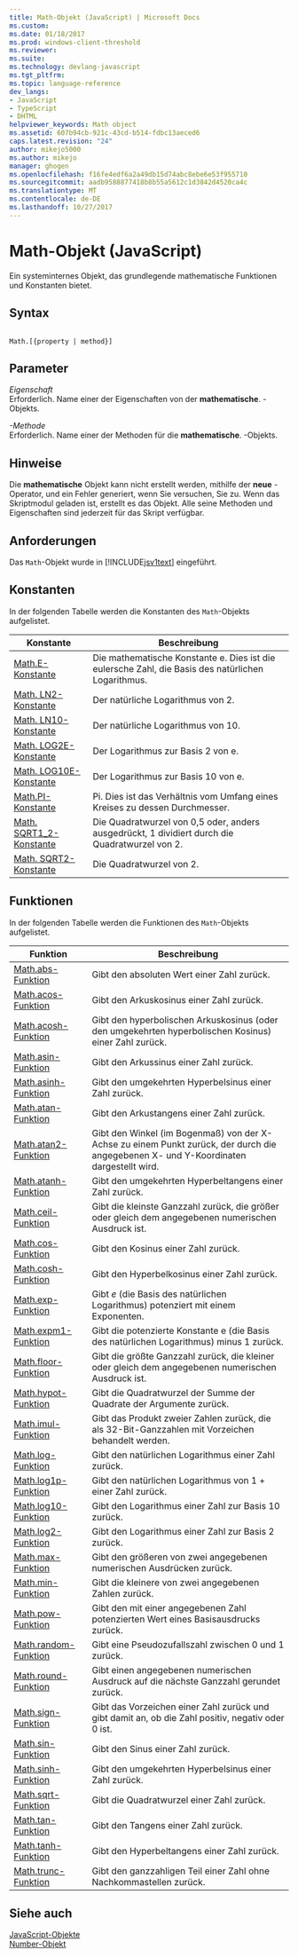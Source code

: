 ```yaml
---
title: Math-Objekt (JavaScript) | Microsoft Docs
ms.custom: 
ms.date: 01/18/2017
ms.prod: windows-client-threshold
ms.reviewer: 
ms.suite: 
ms.technology: devlang-javascript
ms.tgt_pltfrm: 
ms.topic: language-reference
dev_langs:
- JavaScript
- TypeScript
- DHTML
helpviewer_keywords: Math object
ms.assetid: 607b94cb-921c-43cd-b514-fdbc13aeced6
caps.latest.revision: "24"
author: mikejo5000
ms.author: mikejo
manager: ghogen
ms.openlocfilehash: f16fe4edf6a2a49db15d74abc8ebe6e53f955710
ms.sourcegitcommit: aadb9588877418b8b55a5612c1d3842d4520ca4c
ms.translationtype: MT
ms.contentlocale: de-DE
ms.lasthandoff: 10/27/2017
---
```

# <a name="math-object-javascript"></a>Math-Objekt (JavaScript)
Ein systeminternes Objekt, das grundlegende mathematische Funktionen und Konstanten bietet.  
  
## <a name="syntax"></a>Syntax  
  
```  
  
Math.[{property | method}]  
```  
  
## <a name="parameters"></a>Parameter  
 *Eigenschaft*  
 Erforderlich. Name einer der Eigenschaften von der **mathematische**. -Objekts.  
  
 *-Methode*  
 Erforderlich. Name einer der Methoden für die **mathematische**. -Objekts.  
  
## <a name="remarks"></a>Hinweise  
 Die **mathematische** Objekt kann nicht erstellt werden, mithilfe der **neue** -Operator, und ein Fehler generiert, wenn Sie versuchen, Sie zu. Wenn das Skriptmodul geladen ist, erstellt es das Objekt. Alle seine Methoden und Eigenschaften sind jederzeit für das Skript verfügbar.  
  
## <a name="requirements"></a>Anforderungen  
 Das `Math`-Objekt wurde in [!INCLUDE[jsv1text](../../javascript/reference/includes/jsv1text-md.md)] eingeführt.  
  
<a name="js56jsobjmathprop"></a>   
## <a name="constants"></a>Konstanten  
 In der folgenden Tabelle werden die Konstanten des `Math`-Objekts aufgelistet.  
  
|Konstante|Beschreibung|  
|--------------|-----------------|  
|[Math.E-Konstante](../../javascript/reference/math-constants-javascript.md)|Die mathematische Konstante e. Dies ist die eulersche Zahl, die Basis des natürlichen Logarithmus.|  
|[Math. LN2-Konstante](../../javascript/reference/math-constants-javascript.md)|Der natürliche Logarithmus von 2.|  
|[Math. LN10-Konstante](../../javascript/reference/math-constants-javascript.md)|Der natürliche Logarithmus von 10.|  
|[Math. LOG2E-Konstante](../../javascript/reference/math-constants-javascript.md)|Der Logarithmus zur Basis 2 von e.|  
|[Math. LOG10E-Konstante](../../javascript/reference/math-constants-javascript.md)|Der Logarithmus zur Basis 10 von e.|  
|[Math.PI-Konstante](../../javascript/reference/math-constants-javascript.md)|Pi. Dies ist das Verhältnis vom Umfang eines Kreises zu dessen Durchmesser.|  
|[Math. SQRT1_2-Konstante](../../javascript/reference/math-constants-javascript.md)|Die Quadratwurzel von 0,5 oder, anders ausgedrückt, 1 dividiert durch die Quadratwurzel von 2.|  
|[Math. SQRT2-Konstante](../../javascript/reference/math-constants-javascript.md)|Die Quadratwurzel von 2.|  
  
<a name="js56jsobjmathmeth"></a>   
## <a name="functions"></a>Funktionen  
 In der folgenden Tabelle werden die Funktionen des `Math`-Objekts aufgelistet.  
  
|Funktion|Beschreibung|  
|--------------|-----------------|  
|[Math.abs-Funktion](../../javascript/reference/math-abs-function-javascript.md)|Gibt den absoluten Wert einer Zahl zurück.|  
|[Math.acos-Funktion](../../javascript/reference/math-acos-function-javascript.md)|Gibt den Arkuskosinus einer Zahl zurück.|  
|[Math.acosh-Funktion](../../javascript/reference/math-acosh-function-javascript.md)|Gibt den hyperbolischen Arkuskosinus (oder den umgekehrten hyperbolischen Kosinus) einer Zahl zurück.|  
|[Math.asin-Funktion](../../javascript/reference/math-asin-function-javascript.md)|Gibt den Arkussinus einer Zahl zurück.|  
|[Math.asinh-Funktion](../../javascript/reference/math-asinh-function-javascript.md)|Gibt den umgekehrten Hyperbelsinus einer Zahl zurück.|  
|[Math.atan-Funktion](../../javascript/reference/math-atan-function-javascript.md)|Gibt den Arkustangens einer Zahl zurück.|  
|[Math.atan2-Funktion](../../javascript/reference/math-atan2-function-javascript.md)|Gibt den Winkel (im Bogenmaß) von der X-Achse zu einem Punkt zurück, der durch die angegebenen X- und Y-Koordinaten dargestellt wird.|  
|[Math.atanh-Funktion](../../javascript/reference/math-atanh-function-javascript.md)|Gibt den umgekehrten Hyperbeltangens einer Zahl zurück.|  
|[Math.ceil-Funktion](../../javascript/reference/math-ceil-function-javascript.md)|Gibt die kleinste Ganzzahl zurück, die größer oder gleich dem angegebenen numerischen Ausdruck ist.|  
|[Math.cos-Funktion](../../javascript/reference/math-cos-function-javascript.md)|Gibt den Kosinus einer Zahl zurück.|  
|[Math.cosh-Funktion](../../javascript/reference/math-cosh-function-javascript.md)|Gibt den Hyperbelkosinus einer Zahl zurück.|  
|[Math.exp-Funktion](../../javascript/reference/math-exp-function-javascript.md)|Gibt *e* (die Basis des natürlichen Logarithmus) potenziert mit einem Exponenten.|  
|[Math.expm1-Funktion](../../javascript/reference/math-expm1-function-javascript.md)|Gibt die potenzierte Konstante e (die Basis des natürlichen Logarithmus) minus 1 zurück.|  
|[Math.floor-Funktion](../../javascript/reference/math-floor-function-javascript.md)|Gibt die größte Ganzzahl zurück, die kleiner oder gleich dem angegebenen numerischen Ausdruck ist.|  
|[Math.hypot-Funktion](../../javascript/reference/math-hypot-function-javascript.md)|Gibt die Quadratwurzel der Summe der Quadrate der Argumente zurück.|  
|[Math.imul-Funktion](../../javascript/reference/math-imul-function-javascript.md)|Gibt das Produkt zweier Zahlen zurück, die als 32-Bit-Ganzzahlen mit Vorzeichen behandelt werden.|  
|[Math.log-Funktion](../../javascript/reference/math-log-function-javascript.md)|Gibt den natürlichen Logarithmus einer Zahl zurück.|  
|[Math.log1p-Funktion](../../javascript/reference/math-log1p-function-javascript.md)|Gibt den natürlichen Logarithmus von 1 + einer Zahl zurück.|  
|[Math.log10-Funktion](../../javascript/reference/math-log10-function-javascript.md)|Gibt den Logarithmus einer Zahl zur Basis 10 zurück.|  
|[Math.log2-Funktion](../../javascript/reference/math-log2-function-javascript.md)|Gibt den Logarithmus einer Zahl zur Basis 2 zurück.|  
|[Math.max-Funktion](../../javascript/reference/math-max-function-javascript.md)|Gibt den größeren von zwei angegebenen numerischen Ausdrücken zurück.|  
|[Math.min-Funktion](../../javascript/reference/math-min-function-javascript.md)|Gibt die kleinere von zwei angegebenen Zahlen zurück.|  
|[Math.pow-Funktion](../../javascript/reference/math-pow-function-javascript.md)|Gibt den mit einer angegebenen Zahl potenzierten Wert eines Basisausdrucks zurück.|  
|[Math.random-Funktion](../../javascript/reference/math-random-function-javascript.md)|Gibt eine Pseudozufallszahl zwischen 0 und 1 zurück.|  
|[Math.round-Funktion](../../javascript/reference/math-round-function-javascript.md)|Gibt einen angegebenen numerischen Ausdruck auf die nächste Ganzzahl gerundet zurück.|  
|[Math.sign-Funktion](../../javascript/reference/math-sign-function-javascript.md)|Gibt das Vorzeichen einer Zahl zurück und gibt damit an, ob die Zahl positiv, negativ oder 0 ist.|  
|[Math.sin-Funktion](../../javascript/reference/math-sin-function-javascript.md)|Gibt den Sinus einer Zahl zurück.|  
|[Math.sinh-Funktion](../../javascript/reference/math-sinh-function-javascript.md)|Gibt den umgekehrten Hyperbelsinus einer Zahl zurück.|  
|[Math.sqrt-Funktion](../../javascript/reference/math-sqrt-function-javascript.md)|Gibt die Quadratwurzel einer Zahl zurück.|  
|[Math.tan-Funktion](../../javascript/reference/math-tan-function-javascript.md)|Gibt den Tangens einer Zahl zurück.|  
|[Math.tanh-Funktion](../../javascript/reference/math-tanh-function-javascript.md)|Gibt den Hyperbeltangens einer Zahl zurück.|  
|[Math.trunc-Funktion](../../javascript/reference/math-trunc-function-javascript.md)|Gibt den ganzzahligen Teil einer Zahl ohne Nachkommastellen zurück.|  
  
## <a name="see-also"></a>Siehe auch  
 [JavaScript-Objekte](../../javascript/reference/javascript-objects.md)   
 [Number-Objekt](../../javascript/reference/number-object-javascript.md)